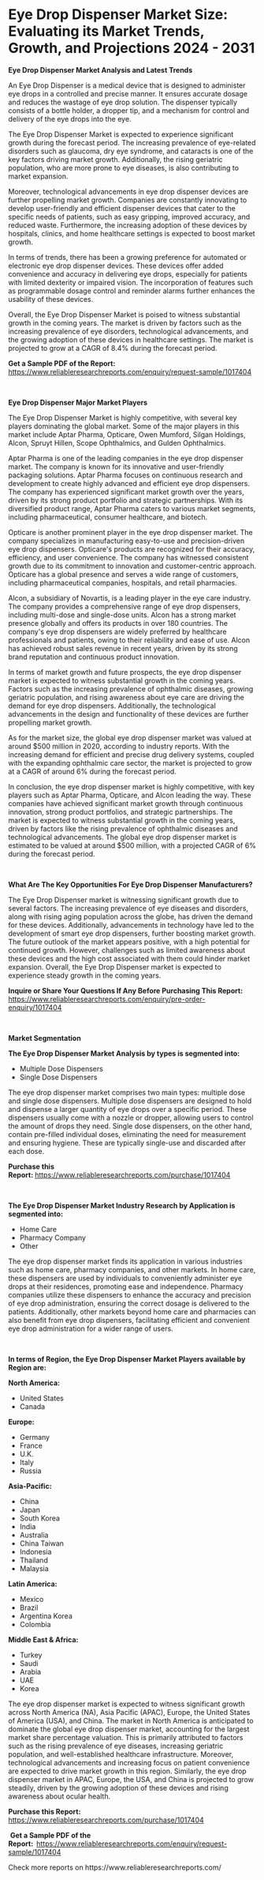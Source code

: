 <p><h1>Eye Drop Dispenser Market Size: Evaluating its Market Trends, Growth, and Projections 2024 - 2031</h1></p><p><strong>Eye Drop Dispenser Market Analysis and Latest Trends</strong></p>
<p><p>An Eye Drop Dispenser is a medical device that is designed to administer eye drops in a controlled and precise manner. It ensures accurate dosage and reduces the wastage of eye drop solution. The dispenser typically consists of a bottle holder, a dropper tip, and a mechanism for control and delivery of the eye drops into the eye.</p><p>The Eye Drop Dispenser Market is expected to experience significant growth during the forecast period. The increasing prevalence of eye-related disorders such as glaucoma, dry eye syndrome, and cataracts is one of the key factors driving market growth. Additionally, the rising geriatric population, who are more prone to eye diseases, is also contributing to market expansion.</p><p>Moreover, technological advancements in eye drop dispenser devices are further propelling market growth. Companies are constantly innovating to develop user-friendly and efficient dispenser devices that cater to the specific needs of patients, such as easy gripping, improved accuracy, and reduced waste. Furthermore, the increasing adoption of these devices by hospitals, clinics, and home healthcare settings is expected to boost market growth.</p><p>In terms of trends, there has been a growing preference for automated or electronic eye drop dispenser devices. These devices offer added convenience and accuracy in delivering eye drops, especially for patients with limited dexterity or impaired vision. The incorporation of features such as programmable dosage control and reminder alarms further enhances the usability of these devices.</p><p>Overall, the Eye Drop Dispenser Market is poised to witness substantial growth in the coming years. The market is driven by factors such as the increasing prevalence of eye disorders, technological advancements, and the growing adoption of these devices in healthcare settings. The market is projected to grow at a CAGR of 8.4% during the forecast period.</p></p>
<p><strong>Get a Sample PDF of the Report:&nbsp;</strong> <a href="https://www.reliableresearchreports.com/enquiry/request-sample/1017404">https://www.reliableresearchreports.com/enquiry/request-sample/1017404</a></p>
<p>&nbsp;</p>
<p><strong>Eye Drop Dispenser Major Market Players</strong></p>
<p><p>The Eye Drop Dispenser Market is highly competitive, with several key players dominating the global market. Some of the major players in this market include Aptar Pharma, Opticare, Owen Mumford, Silgan Holdings, Alcon, Spruyt Hillen, Scope Ophthalmics, and Gulden Ophthalmics.</p><p>Aptar Pharma is one of the leading companies in the eye drop dispenser market. The company is known for its innovative and user-friendly packaging solutions. Aptar Pharma focuses on continuous research and development to create highly advanced and efficient eye drop dispensers. The company has experienced significant market growth over the years, driven by its strong product portfolio and strategic partnerships. With its diversified product range, Aptar Pharma caters to various market segments, including pharmaceutical, consumer healthcare, and biotech.</p><p>Opticare is another prominent player in the eye drop dispenser market. The company specializes in manufacturing easy-to-use and precision-driven eye drop dispensers. Opticare's products are recognized for their accuracy, efficiency, and user convenience. The company has witnessed consistent growth due to its commitment to innovation and customer-centric approach. Opticare has a global presence and serves a wide range of customers, including pharmaceutical companies, hospitals, and retail pharmacies.</p><p>Alcon, a subsidiary of Novartis, is a leading player in the eye care industry. The company provides a comprehensive range of eye drop dispensers, including multi-dose and single-dose units. Alcon has a strong market presence globally and offers its products in over 180 countries. The company's eye drop dispensers are widely preferred by healthcare professionals and patients, owing to their reliability and ease of use. Alcon has achieved robust sales revenue in recent years, driven by its strong brand reputation and continuous product innovation.</p><p>In terms of market growth and future prospects, the eye drop dispenser market is expected to witness substantial growth in the coming years. Factors such as the increasing prevalence of ophthalmic diseases, growing geriatric population, and rising awareness about eye care are driving the demand for eye drop dispensers. Additionally, the technological advancements in the design and functionality of these devices are further propelling market growth.</p><p>As for the market size, the global eye drop dispenser market was valued at around $500 million in 2020, according to industry reports. With the increasing demand for efficient and precise drug delivery systems, coupled with the expanding ophthalmic care sector, the market is projected to grow at a CAGR of around 6% during the forecast period.</p><p>In conclusion, the eye drop dispenser market is highly competitive, with key players such as Aptar Pharma, Opticare, and Alcon leading the way. These companies have achieved significant market growth through continuous innovation, strong product portfolios, and strategic partnerships. The market is expected to witness substantial growth in the coming years, driven by factors like the rising prevalence of ophthalmic diseases and technological advancements. The global eye drop dispenser market is estimated to be valued at around $500 million, with a projected CAGR of 6% during the forecast period.</p></p>
<p>&nbsp;</p>
<p><strong>What Are The Key Opportunities For Eye Drop Dispenser Manufacturers?</strong></p>
<p><p>The Eye Drop Dispenser market is witnessing significant growth due to several factors. The increasing prevalence of eye diseases and disorders, along with rising aging population across the globe, has driven the demand for these devices. Additionally, advancements in technology have led to the development of smart eye drop dispensers, further boosting market growth. The future outlook of the market appears positive, with a high potential for continued growth. However, challenges such as limited awareness about these devices and the high cost associated with them could hinder market expansion. Overall, the Eye Drop Dispenser market is expected to experience steady growth in the coming years.</p></p>
<p><strong>Inquire or Share Your Questions If Any Before Purchasing This Report:</strong> <a href="https://www.reliableresearchreports.com/enquiry/pre-order-enquiry/1017404">https://www.reliableresearchreports.com/enquiry/pre-order-enquiry/1017404</a></p>
<p>&nbsp;</p>
<p><strong>Market Segmentation</strong></p>
<p><strong>The Eye Drop Dispenser Market Analysis by types is segmented into:</strong></p>
<p><ul><li>Multiple Dose Dispensers</li><li>Single Dose Dispensers</li></ul></p>
<p><p>The eye drop dispenser market comprises two main types: multiple dose and single dose dispensers. Multiple dose dispensers are designed to hold and dispense a larger quantity of eye drops over a specific period. These dispensers usually come with a nozzle or dropper, allowing users to control the amount of drops they need. Single dose dispensers, on the other hand, contain pre-filled individual doses, eliminating the need for measurement and ensuring hygiene. These are typically single-use and discarded after each dose.</p></p>
<p><strong>Purchase this Report:&nbsp;</strong><a href="https://www.reliableresearchreports.com/purchase/1017404">https://www.reliableresearchreports.com/purchase/1017404</a></p>
<p>&nbsp;</p>
<p><strong>The Eye Drop Dispenser Market Industry Research by Application is segmented into:</strong></p>
<p><ul><li>Home Care</li><li>Pharmacy Company</li><li>Other</li></ul></p>
<p><p>The eye drop dispenser market finds its application in various industries such as home care, pharmacy companies, and other markets. In home care, these dispensers are used by individuals to conveniently administer eye drops at their residences, promoting ease and independence. Pharmacy companies utilize these dispensers to enhance the accuracy and precision of eye drop administration, ensuring the correct dosage is delivered to the patients. Additionally, other markets beyond home care and pharmacies can also benefit from eye drop dispensers, facilitating efficient and convenient eye drop administration for a wider range of users.</p></p>
<p>&nbsp;</p>
<p><strong>In terms of Region, the Eye Drop Dispenser Market Players available by Region are:</strong></p>
<p>
    <p> <strong> North America: </strong>
        <ul>
            <li>United States</li>
            <li>Canada</li>
        </ul>
        </p> 
    <p> <strong> Europe: </strong>
        <ul>
            <li>Germany</li>
            <li>France</li>
            <li>U.K.</li>
            <li>Italy</li>
            <li>Russia</li>
        </ul>
        </p> 
    <p> <strong> Asia-Pacific: </strong>
        <ul>
            <li>China</li>
            <li>Japan</li>
            <li>South Korea</li>
            <li>India</li>
            <li>Australia</li>
            <li>China Taiwan</li>
            <li>Indonesia</li>
            <li>Thailand</li>
            <li>Malaysia</li>
        </ul>
        </p> 
    <p> <strong> Latin America: </strong>
        <ul>
            <li>Mexico</li>
            <li>Brazil</li>
            <li>Argentina Korea</li>
            <li>Colombia</li>
        </ul>
        </p> 
    <p> <strong> Middle East & Africa: </strong>
        <ul>
            <li>Turkey</li>
            <li>Saudi</li>
            <li>Arabia</li>
            <li>UAE</li>
            <li>Korea</li>
        </ul>
    </p>
    </p>
<p><p>The eye drop dispenser market is expected to witness significant growth across North America (NA), Asia Pacific (APAC), Europe, the United States of America (USA), and China. The market in North America is anticipated to dominate the global eye drop dispenser market, accounting for the largest market share percentage valuation. This is primarily attributed to factors such as the rising prevalence of eye diseases, increasing geriatric population, and well-established healthcare infrastructure. Moreover, technological advancements and increasing focus on patient convenience are expected to drive market growth in this region. Similarly, the eye drop dispenser market in APAC, Europe, the USA, and China is projected to grow steadily, driven by the growing adoption of these devices and rising awareness about ocular health.</p></p>
<p><strong>Purchase this Report: </strong><a href="https://www.reliableresearchreports.com/purchase/1017404">https://www.reliableresearchreports.com/purchase/1017404</a></p>
<p>&nbsp;<strong>Get a Sample PDF of the Report:&nbsp;&nbsp;</strong><a href="https://www.reliableresearchreports.com/enquiry/request-sample/1017404">https://www.reliableresearchreports.com/enquiry/request-sample/1017404</a></p>
<p><strong></strong></p>
<p>Check more reports on https://www.reliableresearchreports.com/</p>